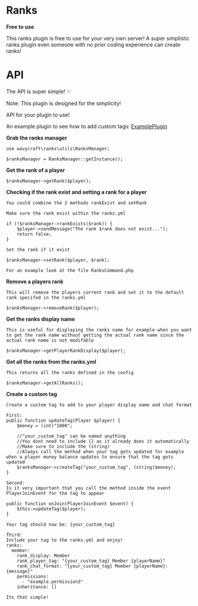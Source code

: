 # Ranks
**Free to use**

This ranks plugin is free to use for your very own server! A super simplistic ranks plugin even someone with no prior coding experience can create ranks!

# API
The API is super simple! ✨

Note: This plugin is designed for the simplicity!

API for your plugin to use!

An example plugin to see how to add custom tags: [ExamplePlugin](https://github.com/WavyCraftNetwork/DeviceOS)

**Grab the ranks manager**
```
use wavycraft\ranks\utils\RanksManager;

$ranksManager = RanksManager::getInstance();
```
**Get the rank of a player**
```
$ranksManager->getRank($player);
```

**Checking if the rank exist and setting a rank for a player**
```
You could combine the 2 methods rankExist and setRank

Make sure the rank exist within the ranks.yml

if (!$ranksManager->rankExists($rank)) {
    $player->sendMessage("The rank $rank does not exist...");
    return false;
}

Set the rank if it exist

$ranksManager->setRank($player, $rank);

For an example look at the file RanksCommand.php
```

**Remove a players rank**
```
This will remove the players current rank and set it to the default rank specifed in the ranks.yml

$ranksManager->removeRank($player);
```

**Get the ranks display name**
```
This is useful for displaying the ranks name for example when you want to get the rank name without getting the actual rank name since the actual rank name is not modifable

$ranksManager->getPlayerRankDisplay($player);
```

**Get all the ranks from the ranks.yml**
```
This returns all the ranks defined in the config

$ranksManager->getAllRanks();
```

**Create a custom tag**
```
Create a custom tag to add to your player display name and chat format

First:
public function updateTag(Player $player) {
    $money = (int)"1000";

    //"your_custom_tag" can be named anything
    //You dont need to include {} as it already does it automatically
    //Make sure to include the (string)
    //Always call the method when your tag gets updated for example when a player money balance updates to ensure that the tag gets updated
    $ranksManager->createTag("your_custom_tag", (string)$money);
}

Second:
Is it very important that you call the method inside the event PlayerJoinEvent for the tag to appear

public function onJoin(PlayerJoinEvent $event) {
    $this->updateTag($player);
}

Your tag should now be: {your_custom_tag}

Third:
Include your tag to the ranks.yml and enjoy!
ranks:
  member:
    rank_display: Member
    rank_player_tag: "{your_custom_tag} Member {playerName}"
    rank_chat_format: "{your_custom_tag} Member {playerName}: {message}"
    permissions:
      - "example.permission3"
    inheritance: []

Its that simple!
```
